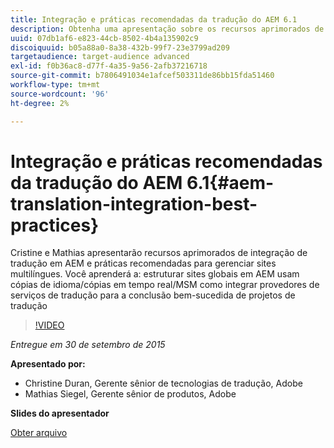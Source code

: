 ```yaml
---
title: Integração e práticas recomendadas da tradução do AEM 6.1
description: Obtenha uma apresentação sobre os recursos aprimorados de integração de tradução no AEM. Conheça as práticas recomendadas para gerenciar sites multilíngues.
uuid: 07db1af6-e823-44cb-8502-4b4a135902c9
discoiquuid: b05a88a0-8a38-432b-99f7-23e3799ad209
targetaudience: target-audience advanced
exl-id: f0b36ac8-d77f-4a35-9a56-2afb37216718
source-git-commit: b7806491034e1afcef503311de86bb15fda51460
workflow-type: tm+mt
source-wordcount: '96'
ht-degree: 2%

---
```


# Integração e práticas recomendadas da tradução do AEM 6.1{#aem-translation-integration-best-practices}

Cristine e Mathias apresentarão recursos aprimorados de integração de tradução em AEM e práticas recomendadas para gerenciar sites multilíngues. Você aprenderá a: estruturar sites globais em AEM usam cópias de idioma/cópias em tempo real/MSM como integrar provedores de serviços de tradução para a conclusão bem-sucedida de projetos de tradução

>[!VIDEO](https://video.tv.adobe.com/v/19371/?quality=9)

*Entregue em 30 de setembro de 2015*

**Apresentado por:**

* Christine Duran, Gerente sênior de tecnologias de tradução, Adobe
* Mathias Siegel, Gerente sênior de produtos, Adobe

**Slides do apresentador**

[Obter arquivo](assets/09302015-aem-gems-translation-integration-and-best-practices.pdf)

<!--
[Get back to the Overview](https://helpx.adobe.com/experience-manager/kt/eseminars/gems/aem-index.html)
-->
